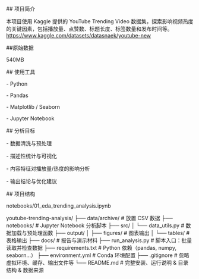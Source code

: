 

\## 项目简介

本项目使用 Kaggle 提供的 YouTube Trending Video 数据集，探索影响视频热度的关键因素，包括播放量、点赞数、标题长度、标签数量和发布时间等。
https://www.kaggle.com/datasets/datasnaek/youtube-new


##原始数据 

540MB



\## 使用工具

\- Python

\- Pandas

\- Matplotlib / Seaborn

\- Jupyter Notebook



\## 分析目标

\- 数据清洗与预处理

\- 描述性统计与可视化

\- 内容特征对播放量/热度的影响分析

\- 输出结论与优化建议



\## 项目结构

notebooks/01_eda_trending_analysis.ipynb

youtube-trending-analysis/
├── data/archive/         # 放置 CSV 数据
├── notebooks/            # Jupyter Notebook 分析脚本
├── src/
│   └── data_utils.py     # 数据加载与预处理函数
├── output/
│   ├── figures/          # 图表输出
│   └── tables/           # 表格输出
├── docs/                 # 报告与演示材料
├── run_analysis.py       # 脚本入口：批量读取并检查数据
├── requirements.txt      # Python 依赖（pandas, numpy, seaborn…）
├── environment.yml       # Conda 环境配置
├── .gitignore            # 忽略虚拟环境、缓存、输出文件等
└── README.md             # 完整安装、运行说明 & 目录结构 & 数据来源

